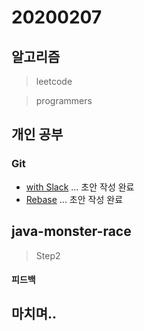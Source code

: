 # 20200207

## 알고리즘
> leetcode

> programmers


## 개인 공부

### Git
- [with Slack](https://github.com/Hyune-c/TIL/blob/master/Git/with%20Slack.md) ... 초안 작성 완료
- [Rebase](https://github.com/Hyune-c/TIL/blob/master/Git/Rebase.md) ... 초안 작성 완료



## java-monster-race 

> Step2 

#### 피드백

## 마치며.. 

